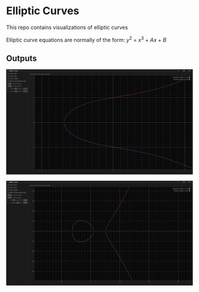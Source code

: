 # Elliptic Curves

This repo contains visualizations of elliptic curves

Elliptic curve equations are normally of the form: $y^2$ = $x^3$ + $Ax$ + $B$

## Outputs

![](output/output1.png)



![](output/output2.png)
